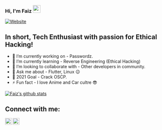 ### Hi, I'm Faiz <img src="https://media.giphy.com/media/hvRJCLFzcasrR4ia7z/giphy.gif" width="25px">
[![Website](https://img.shields.io/badge/Co--founder/Author%20%40%20fullyunderstood.com-blogs-green?style=flat-square)](https://fullyunderstood.com/author/indrajitbnikam/)

## In short, Tech Enthusiast with passion for Ethical Hacking!
- 🔭 I’m currently working on - Passwordz.
- 🌱 I’m currently learning - Reverse Engineering (Ethical Hacking)
- 👯 I’m looking to collaborate with - Other developers in community.
- 💬 Ask me about - Flutter, Linux 😉
- 🥅 2021 Goal - Crack OSCP.
- ⚡ Fun fact - I love Anime and Car cultre 😎


[![Faiz's github stats](https://github-readme-stats.vercel.app/api?username=indrajitbnikam&count_private=true&include_all_commits=true&theme=radical)](https://github.com/faizm55212?tab=repositories)

## Connect with me:
[<img align="left" alt="codeSTACKr | Twitter" width="22px" src="https://cdn.jsdelivr.net/npm/simple-icons@v3/icons/twitter.svg" />][twitter]
[<img align="left" alt="codeSTACKr | LinkedIn" width="22px" src="https://cdn.jsdelivr.net/npm/simple-icons@v3/icons/linkedin.svg" />][linkedin]
<br />


[twitter]: https://twitter.com/FaizKhan55212
[linkedin]: https://www.linkedin.com/in/faizm55212
